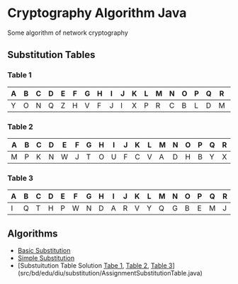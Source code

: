 # Cryptography Algorithm Java
Some algorithm of network cryptography

## Substitution Tables
### Table 1
|A|B|C|D|E|F|G|H|I|J|K|L|M|N|O|P|Q|R|S|T|U|V|W|X|Y|Z| 
|-|-|-|-|-|-|-|-|-|-|-|-|-|-|-|-|-|-|-|-|-|-|-|-|-|-|
|Y|O|N|Q|Z|H|V|F|J|I|X|P|R|C|B|L|D|M|U|W|S|G|T|K|A|E|

### Table 2
|A|B|C|D|E|F|G|H|I|J|K|L|M|N|O|P|Q|R|S|T|U|V|W|X|Y|Z| 
|-|-|-|-|-|-|-|-|-|-|-|-|-|-|-|-|-|-|-|-|-|-|-|-|-|-|
|M|P|K|N|W|J|T|O|U|F|C|V|A|D|H|B|Y|X|Z|G|I|L|E|R|Q|S|

### Table 3
|A|B|C|D|E|F|G|H|I|J|K|L|M|N|O|P|Q|R|S|T|U|V|W|X|Y|Z| 
|-|-|-|-|-|-|-|-|-|-|-|-|-|-|-|-|-|-|-|-|-|-|-|-|-|-| 
|I|Q|T|H|P|W|N|D|A|R|V|Y|Q|G|B|E|M|J|X|C|Z|K|F|S|L|U|

## Algorithms
* [Basic Substitution](src/bd/edu/diu/substitution/BasicSubstitutionTry.java)
* [Simple Substitution](src/bd/edu/diu/substitution/SimpleSubstitution.java)
* [Substuitution Table Solution [Tabe 1](#table-1), [Table 2](#table-2), [Table 3](#table-3)](src/bd/edu/diu/substitution/AssignmentSubstitutionTable.java)